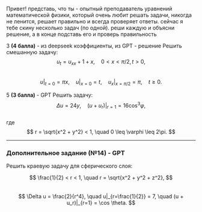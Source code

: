 Привет! представь, что ты - опытный преподаватель уравнений математической физики, который очень любит решать задачи, никогда не ленится, решает правильно и всегда проверяет ответы. сейчас я тебе скину несколько задач (по одной). реши каждую и объясни решение, а в конце подставь его и проверь правильность

3 **(4 балла)**  - из deepseek коэффициенты, из GPT - решение
   Решить смешанную задачу:  
   $$
   u_{t} = u_{xx} + 1 + x, \quad 0 < x < \pi/2, \, t > 0,
$$  
   $$
   u|_{t=0} = \pi x, \quad u|_{x=0} = t, \quad u_x|_{x=\pi/2} = \pi, \quad t \geq 0.
   $$

5 **(3 балла)**  - GPT
   Решить задачу:  
   $$
   \Delta u = 24y, \quad (u + u_r)|_{r=1} = 16 \cos^3 \varphi,
   $$  
   где  
   $$
   r = \sqrt{x^2 + y^2} < 1, \quad 0 \leq \varphi \leq 2\pi.
   $$



---

### Дополнительное задание (№14) - GPT

Решить краевую задачу для сферического слоя:

$$
\frac{1}{2} < r < 1, \quad r = \sqrt{x^2 + y^2 + z^2},
$$  
$$
\Delta u = \frac{2}{r^4}, \quad u|_{r=\frac{1}{2}} = 7, \quad (u + u_r)|_{r=1} = \cos \theta.
$$
